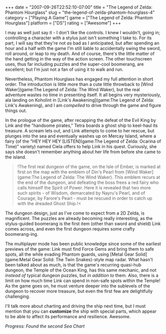 +++
date = "2007-09-26T22:52:10-07:00"
title = "The Legend of Zelda: Phantom Hourglass"
slug = "the-legend-of-zelda-phantom-hourglass-4"
category = ["Playing A Game"]
game = ["The Legend of Zelda: Phantom Hourglass"]
platform = ["DS"]
rating = ["Awesome"]
+++

I may as well just say it - I don't like the controls.  I knew I wouldn't, going in; controlling a character with a stylus just isn't something I take to.  For its part, I will say that they're not <i>as</i> bad as I anticipated, but after spending an hour and a half with the game I'm still liable to accidentally swing the sword, roll around, or leap to my death.  And of course, there's the little matter of the hand getting in the way of the action screen.  The other touchscreen uses, thus far including puzzles and the super-cool boomerang, are excellent; but I'm just not a fan of using it to walk and run.

Nevertheless, Phantom Hourglass has engaged my full attention in short order.  The introduction is little more than a cute little throwback to [Wind Waker](game:The Legend of Zelda: The Wind Waker), but the real adventure wastes no time in presenting itself.  It all begins very mysteriously, ala landing on Koholint in [Link's Awakening](game:The Legend of Zelda: Link's Awakening), and I am <i>compelled</i> to drive through the game and figure things out.

In the prologue of the game, after recapping the defeat of the Evil King by Link and the "handsome pirates," Tetra boards a ghost ship to keel-haul its treasure.  A scream lets out, and Link attempts to come to her rescue, but plunges into the sea and eventually washes up on Mercay Island, where a fairy (of the "HEY HEY HEY [LISTEN](game:The Legend of Zelda: Ocarina of Time)" variety) named Ciela offers to help Link in his quest.  Curiously, she says she doesn't remember anything about her life from before she came to the island.

>!The first real dungeon of the game, on the Isle of Ember, is marked at first on the map with the emblem of Din's Pearl from [Wind Waker](game:The Legend of Zelda: The Wind Waker).  This emblem recurs at the end of the dungeon, and defeating the boss frees a red fairy who calls himself the Spirit of Power.  Here it is revealed that two more such spirits - of Wisdom, demarcated by Nayru's Pearl, and of Courage, by Farore's Pearl - must be rescued in order to catch up with the dreaded Ghost Ship.!<

The dungeon design, just as I've come to expect from a 2D Zelda, is magnificent.  The puzzles are already becoming really interesting, as the stylus-guided boomerang is the first item (other than sword and shield) Link comes across, and even the first dungeon requires some crafty boomerang-ing.

The multiplayer mode has been public knowledge since some of the earliest previews of the game: Link must find Force Gems and bring them to safe spots, all the while evading Phantom guards, using [Metal Gear Solid](game:Metal Gear Solid: The Twin Snakes)-style map radar.  What hasn't been talked about as much, is that the game's recurring quasi-hub dungeon, the Temple of the Ocean King, has this same mechanic, and not <i>instead of</i> typical dungeon puzzles, but <i>in addition to</i> them.  Also, there is a limit on how much time Link can spend in non-safe spots within the Temple!  As the game goes on, he must venture deeper into the sublevels of the dungeon to recover more treasure, but even the first few are delightfully challenging.

I'll talk more about charting and driving the ship next time, but I must mention that you can <b>customize</b> the ship with special parts, which appear to be able to affect its performance and resilience.  Awesome.

<i>Progress: Found the second Sea Chart</i>